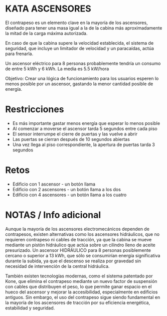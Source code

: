 KATA ASCENSORES
===============

El contrapeso es un elemento clave en la mayoría de los ascensores, diseñado para tener una masa igual a la de la cabina más aproximadamente la mitad de la carga máxima autorizada.

En caso de que la cabina supere la velocidad establecida, el sistema de seguridad, que incluye un limitador de velocidad y un paracaídas, actúa para frenarla.

Un ascensor eléctrico para 8 personas probablemente tendría un consumo de entre 5 kWh y 6 kWh. La media es 5.5 kW/hora

Objetivo: Crear una lógica de funcionamiento para los usuarios esperen lo menos posible por un ascensor, gastando la menor cantidad posible de energía.

# Restricciones

- Es más importante gastar menos energía que esperar lo menos posible
- Al comenzar a moverse el ascensor tarda 5 segundos entre cada piso
- El sensor interrumpe el cierre de puertas y las vuelve a abrir
- Las puertas se cierran después de 10 segundos abiertas
- Una vez llega al piso correspondiente, la apertura de puertas tarda 3 segundos

# Retos

- Edificio con 1 ascensor - un botón llama
- Edificio con 2 ascensores - un botón llama a los dos
- Edificio con 4 ascensores - un botón llama a los cuatro

# NOTAS / Info adicional

Aunque la mayoría de los ascensores electromecánicos dependen de contrapesos, existen alternativas como los ascensores hidráulicos, que no requieren contrapeso ni cables de tracción, ya que la cabina se mueve mediante un pistón hidráulico que actúa sobre un cilindro lleno de aceite presurizado. Un ascensor HIDRÁULICO para 8 personas posiblemente cercano o superior a 13 kWh, que sólo se consumirían energía significativa durante la subida, ya que el descenso se realiza por gravedad sin necesidad de intervención de la central hidráulica.

También existen tecnologías modernas, como el sistema patentado por Kone, que elimina el contrapeso mediante un nuevo factor de suspensión con cables que distribuyen el peso, lo que permite ganar espacio en el hueco del ascensor y mejorar la accesibilidad, especialmente en edificios antiguos. Sin embargo, el uso del contrapeso sigue siendo fundamental en la mayoría de los ascensores de tracción por su eficiencia energética, estabilidad y seguridad.
